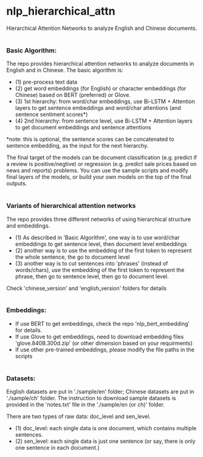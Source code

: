 # nlp_hierarchical_attn

Hierarchical Attention Networks to analyze English and Chinese documents. 
<br><br>
### Basic Algorithm:
The repo provides hierarchical attention networks to analyze documents in English and in Chinese. The basic algorithm is:
- (1) pre-process text data
- (2) get word embeddings (for English) or character embeddings (for Chinese) based on BERT (preferred) or Glove. 
- (3) 1st hierarchy: from word/char embeddings, use Bi-LSTM + Attention layers to get sentence embeddings and word/char attentions (and sentence sentiment scores*)
- (4) 2nd hierarchy: from sentence level, use Bi-LSTM + Attention layers to get document embeddings and sentence attentions

*note: this is optional, the sentence scores can be concatenated to sentence embedding, as the input for the next hierarchy.

The final target of the models can be document classification (e.g. predict if a review is positive/negtive) or regression (e.g. predict sale prices based on news and reports) problems. You can use the sample scripts and modify final layers of the models, or build your own models on the top of the final outputs. 
<br><br>
### Variants of hierarchical attention networks
The repo provides three different networks of using hierarchical structure and embeddings.
- (1) As described in 'Basic Algorithm', one way is to use word/char embeddings to get sentence level, then document level embeddings
- (2) another way is to use the embedding of the first token to represent the whole sentence, the go to document level
- (3) another way is to cut sentences into 'phrases' (instead of words/chars), use the embedding of the first token to represent the phrase, then go to sentence level, then go to document level. 

Check 'chinese_version' and 'english_version' folders for details 
<br><br>
### Embeddings:
- If use BERT to get embeddings, check the repo 'nlp_bert_embedding' for details.
- If use Glove to get embeddings, need to download embedding files 'glove.840B.300d.zip' (or other dimension based on your requirments) 
- If use other pre-trained embeddings, please modify the file paths in the scripts
<br><br>
### Datasets:
English datasets are put in './sample/en' folder; Chinese datasets are put in './sample/ch' folder.
The instruction to download sample datasets is provided in the 'notes.txt' file in the './sample/en (or ch)' folder. 

There are two types of raw data: doc_level and sen_level.
- (1) doc_level: each single data is one document, which contains multiple sentences. 
- (2) sen_level: each single data is just one sentence (or say, there is only one sentence in each document.)
